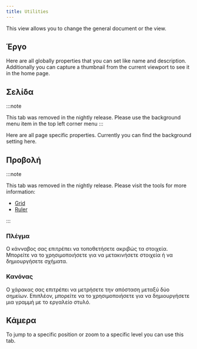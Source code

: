 ```yaml
---
title: Utilities
---
```


This view allows you to change the general document or the view.

## Έργο

Here are all globally properties that you can set like name and description.
Additionally you can capture a thumbnail from the current viewport to see it in the home page.

## Σελίδα

:::note

This tab was removed in the nightly release.
Please use the background menu item in the top left corner menu
:::

Here are all page specific properties. Currently you can find the background setting here.

## Προβολή

:::note

This tab was removed in the nightly release.
Please visit the tools for more information:

- [Grid](/docs/v2/tools/grid)
- [Ruler](/docs/v2/tools/ruler)

:::

### Πλέγμα

Ο κάνναβος σας επιτρέπει να τοποθετήσετε ακριβώς τα στοιχεία. Μπορείτε να το χρησιμοποιήσετε για να μετακινήσετε στοιχεία ή να δημιουργήσετε σχήματα.

### Κανόνας

Ο χάρακας σας επιτρέπει να μετρήσετε την απόσταση μεταξύ δύο σημείων. Επιπλέον, μπορείτε να το χρησιμοποιήσετε για να δημιουργήσετε μια γραμμή με το εργαλείο στυλό.

## Κάμερα

To jump to a specific position or zoom to a specific level you can use this tab.
